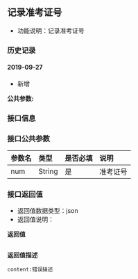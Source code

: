 ## 记录准考证号
+ 功能说明：记录准考证号

### 历史记录

#### 2019-09-27
- 新增

**公共参数:**


### 接口信息


### 接口公共参数
|参数名		   		|类型	|是否必填	|说明			    					|
|:------------------|:------|:----------|:--------------------------------------|
|num			|String |是		  	|  准考证号

### 接口返回值
+ 返回值数据类型：json
+ 返回值说明：

**返回值**  

```

```

**返回值描述**  

```
content:错误描述
```